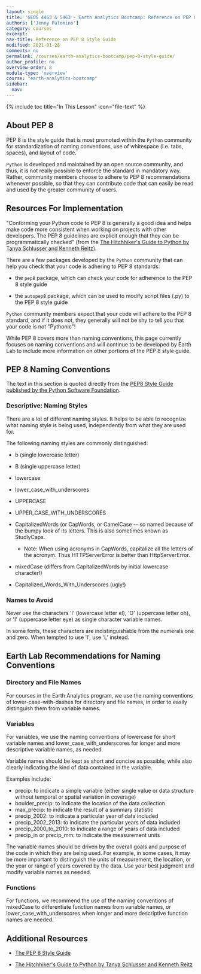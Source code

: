 ```yaml
---
layout: single
title: 'GEOG 4463 & 5463 - Earth Analytics Bootcamp: Reference on PEP 8 Style Guide'
authors: ['Jenny Palomino']
category: courses
excerpt:
nav-title: Reference on PEP 8 Style Guide
modified: 2021-01-28
comments: no
permalink: /courses/earth-analytics-bootcamp/pep-8-style-guide/
author_profile: no
overview-order: 8
module-type: 'overview'
course: "earth-analytics-bootcamp"
sidebar:
  nav:
---
```

{% include toc title="In This Lesson" icon="file-text" %}

<div class="notice--info" markdown="1">

## <i class="fa fa-ship" aria-hidden="true"></i> About PEP 8 

PEP 8 is the style guide that is most promoted within the `Python` community for standardization of naming conventions, use of whitespace (i.e. tabs, spaces), and layout of code. 

`Python` is developed and maintained by an open source community, and thus, it is not really possible to enforce the standard in mandatory way. Rather, community members choose to adhere to PEP 8 recommendations whenever possible, so that they can contribute code that can easily be read and used by the greater community of users. 

</div>


## Resources For Implementation

"Conforming your Python code to PEP 8 is generally a good idea and helps make code more consistent when working on projects with other developers. The PEP 8 guidelines are explicit enough that they can be programmatically checked" (from the <a href="https://www.safaribooksonline.com/library/view/the-hitchhikers-guide/9781491933213/ch04.html" target="_blank">The Hitchhiker's Guide to Python by Tanya Schlusser and Kenneth Reitz</a>). 

There are a few packages developed by the `Python` community that can help you check that your code is adhering to PEP 8 standards:

* the `pep8` package, which can check your code for adherence to the PEP 8 style guide

* the `autopep8` package, which can be used to modify script files (.py) to the PEP 8 style guide

`Python` community members expect that your code will adhere to the PEP 8 standard, and if it does not, they generally will not be shy to tell you that your code is not "Pythonic"! 

While PEP 8 covers more than naming conventions, this page currently focuses on naming conventions and will continue to be developed by Earth Lab to include more information on other portions of the PEP 8 style guide. 


## PEP 8 Naming Conventions

The text in this section is quoted directly from the <a href="https://www.python.org/dev/peps/pep-0008/#naming-conventions" target="_blank">PEP8 Style Guide published by the Python Software Foundation</a>.


### Descriptive: Naming Styles

There are a lot of different naming styles. It helps to be able to recognize what naming style is being used, independently from what they are used for.

The following naming styles are commonly distinguished:

* b (single lowercase letter)

* B (single uppercase letter)

* lowercase

* lower_case_with_underscores

* UPPERCASE

* UPPER_CASE_WITH_UNDERSCORES

* CapitalizedWords (or CapWords, or CamelCase -- so named because of the bumpy look of its letters. This is also sometimes known as StudlyCaps.

    * Note: When using acronyms in CapWords, capitalize all the letters of the acronym. Thus HTTPServerError is better than HttpServerError.

* mixedCase (differs from CapitalizedWords by initial lowercase character!)

* Capitalized_Words_With_Underscores (ugly!)


### Names to Avoid

Never use the characters 'l' (lowercase letter el), 'O' (uppercase letter oh), or 'I' (uppercase letter eye) as single character variable names.

In some fonts, these characters are indistinguishable from the numerals one and zero. When tempted to use 'l', use 'L' instead.


## Earth Lab Recommendations for Naming Conventions

### Directory and File Names

For courses in the Earth Analytics program, we use the naming conventions of lower-case-with-dashes for directory and file names, in order to easily distinguish them from variable names. 

### Variables

For variables, we use the naming conventions of lowercase for short variable names and lower_case_with_underscores for longer and more descriptive variable names, as needed.

Variable names should be kept as short and concise as possible, while also clearly indicating the kind of data contained in the variable. 

Examples include:
* precip: to indicate a simple variable (either single value or data structure without temporal or spatial variation in coverage)
* boulder_precip: to indicate the location of the data collection
* max_precip: to indicate the result of a summary statistic
* precip_2002: to indicate a particular year of data included
* precip_2002_2013: to indicate the particular years of data included
* precip_2000_to_2010: to indicate a range of years of data included
* precip_in or precip_mm: to indicate the measurement units

The variable names should be driven by the overall goals and purpose of the code in which they are being used. For example, in some cases, it may be more important to distinguish the units of measurement, the location, or the year or range of years covered by the data. Use your best judgment and modify variable names as needed.  

### Functions

For functions, we recommend the use of the naming conventions of mixedCase to differentiate function names from variable names, or lower_case_with_underscores when longer and more descriptive function names are needed. 


<div class="notice--info" markdown="1">

## <i class="fa fa-pencil-square-o" aria-hidden="true"></i> Additional Resources

* <a href="https://www.python.org/dev/peps/pep-0008/" target="_blank">The PEP 8 Style Guide</a>

* <a href="https://www.safaribooksonline.com/library/view/the-hitchhikers-guide/9781491933213/ch04.html" target="_blank">The Hitchhiker's Guide to Python by Tanya Schlusser and Kenneth Reitz</a>
    
</div>

